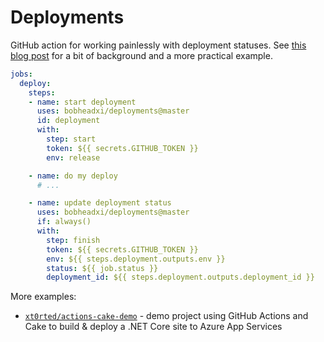 # Deployments

GitHub action for working painlessly with deployment statuses. See [this blog post](https://dev.to/bobheadxi/branch-previews-with-google-app-engine-and-github-actions-3pco) for a bit of background and a more practical example.

```yml
jobs:
  deploy:
    steps:
    - name: start deployment
      uses: bobheadxi/deployments@master
      id: deployment
      with:
        step: start
        token: ${{ secrets.GITHUB_TOKEN }}
        env: release

    - name: do my deploy
      # ...

    - name: update deployment status
      uses: bobheadxi/deployments@master
      if: always()
      with:
        step: finish
        token: ${{ secrets.GITHUB_TOKEN }}
        env: ${{ steps.deployment.outputs.env }}
        status: ${{ job.status }}
        deployment_id: ${{ steps.deployment.outputs.deployment_id }}

```

More examples:

* [`xt0rted/actions-cake-demo`](https://github.com/xt0rted/actions-cake-demo/blob/master/.github/workflows/deploy.yml) - demo project using GitHub Actions and Cake to build & deploy a .NET Core site to Azure App Services
